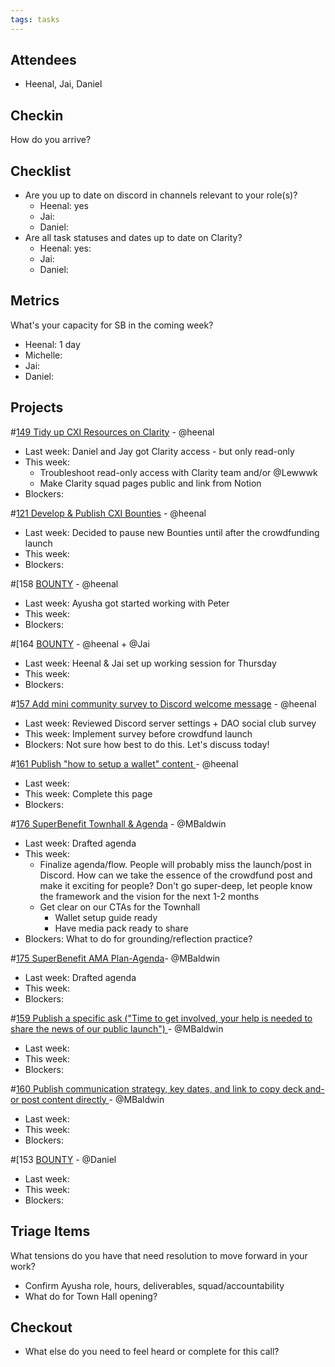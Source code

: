 ```yaml
---
tags: tasks
---
```

## Attendees
- Heenal, Jai, Daniel

## Checkin
How do you arrive?
## Checklist
- Are you up to date on discord in channels relevant to your role(s)?
	- Heenal: yes
	- Jai: 
	- Daniel: 
- Are all task statuses and dates up to date on Clarity?
	- Heenal: yes: 
	- Jai: 
	- Daniel: 

## Metrics
What's your capacity for SB in the coming week?
- Heenal: 1 day
- Michelle: 
- Jai: 
- Daniel: 

## Projects
#[149 Tidy up CXI Resources on Clarity](149%20Tidy%20up%20CXI%20Resources%20on%20Clarity) - @heenal 
- Last week: Daniel and Jay got Clarity access - but only read-only
- This week:
	- Troubleshoot read-only access with Clarity team and/or @Lewwwk 
	- Make Clarity squad pages public and link from Notion
- Blockers:

#[121 Develop & Publish CXI Bounties](121%20Develop%20&%20Publish%20CXI%20Bounties) - @heenal 
- Last week: Decided to pause new Bounties until after the crowdfunding launch
- This week:
- Blockers:

#[158 [BOUNTY](158%20[BOUNTY) - @heenal 
- Last week: Ayusha got started working with Peter
- This week: 
- Blockers:

#[164 [BOUNTY](164%20[BOUNTY) - @heenal + @Jai 
- Last week: Heenal & Jai set up working session for Thursday
- This week:
- Blockers:

#[157 Add mini community survey to Discord welcome message](157%20Add%20mini%20community%20survey%20to%20Discord%20welcome%20message) - @heenal 
- Last week: Reviewed Discord server settings + DAO social club survey
- This week: Implement survey before crowdfund launch
- Blockers: Not sure how best to do this. Let's discuss today!

#[161 Publish "how to setup a wallet" content ](161%20Publish%20"how%20to%20setup%20a%20wallet"%20content%20) - @heenal 
- Last week: 
- This week: Complete this page
- Blockers:

#[176 SuperBenefit Townhall & Agenda](176%20SuperBenefit%20Townhall%20&%20Agenda) - @MBaldwin 
- Last week: Drafted agenda
- This week:
	- Finalize agenda/flow. People will probably miss the launch/post in Discord. How can we take the essence of the crowdfund post and make it exciting for people? Don't go super-deep, let people know the framework and the vision for the next 1-2 months
	- Get clear on our CTAs for the Townhall
		- Wallet setup guide ready
		- Have media pack ready to share
- Blockers: What to do for grounding/reflection practice?

#[175  SuperBenefit AMA Plan-Agenda](175%20%20SuperBenefit%20AMA%20Plan-Agenda)- @MBaldwin  
- Last week: Drafted agenda
- This week: 
- Blockers: 

#[159 Publish a specific ask ("Time to get involved, your help is needed to share the news of our public launch") ](159%20Publish%20a%20specific%20ask%20("Time%20to%20get%20involved,%20your%20help%20is%20needed%20to%20share%20the%20news%20of%20our%20public%20launch")%20) - @MBaldwin 
- Last week: 
- This week: 
- Blockers: 

#[160 Publish communication strategy, key dates, and link to copy deck and-or post content directly ](160%20Publish%20communication%20strategy,%20key%20dates,%20and%20link%20to%20copy%20deck%20and-or%20post%20content%20directly%20) - @MBaldwin 
- Last week: 
- This week: 
- Blockers: 

#[153 [BOUNTY](153%20[BOUNTY) - @Daniel 
- Last week: 
- This week: 
- Blockers: 


## Triage Items
What tensions do you have that need resolution to move forward in your work?
- Confirm Ayusha role, hours, deliverables, squad/accountability 
- What do for Town Hall opening?

## Checkout
- What else do you need to feel heard or complete for this call?

